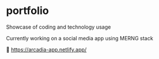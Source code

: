 # portfolio
Showcase of coding and technology usage

Currently working on a social media app using MERNG stack

👀 https://arcadia-app.netlify.app/




